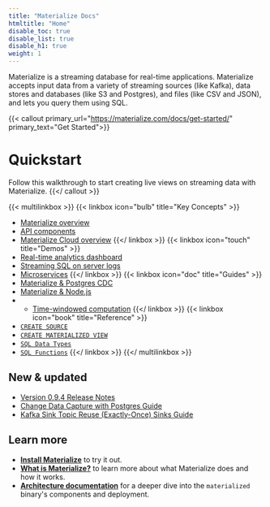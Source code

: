 ```yaml
---
title: "Materialize Docs"
htmltitle: "Home"
disable_toc: true
disable_list: true
disable_h1: true
weight: 1
---
```


Materialize is a streaming database for real-time applications. Materialize
accepts input data from a variety of streaming sources (like Kafka), data stores and databases (like S3 and Postgres), and files
(like CSV and JSON), and lets you query them using SQL.

{{< callout primary_url="https://materialize.com/docs/get-started/" primary_text="Get Started">}}
  # Quickstart

  Follow this walkthrough to start creating live views on streaming data with Materialize.
{{</ callout >}}

{{< multilinkbox >}}
{{< linkbox icon="bulb" title="Key Concepts" >}}
- [Materialize overview](/overview/what-is-materialize)
- [API components](/overview/api-components)
- [Materialize Cloud overview](/cloud/)
{{</ linkbox >}}
{{< linkbox icon="touch" title="Demos" >}}
- [Real-time analytics dashboard](/demos/business-intelligence)
- [Streaming SQL on server logs](/demos/log-parsing)
- [Microservices](/demos/microservice)
{{</ linkbox >}}
{{< linkbox icon="doc" title="Guides" >}}
- [Materialize &amp; Postgres CDC](/guides/cdc-postgres/)
- [Materialize &amp; Node.js](/guides/node-js/)
- - [Time-windowed computation](/guides/temporal-filters/)
{{</ linkbox >}}
{{< linkbox icon="book" title="Reference" >}}
- [`CREATE SOURCE`](/sql/create-source)
- [`CREATE MATERIALIZED VIEW`](/sql/create-materialized-view)
- [`SQL Data Types`](/sql/types)
- [`SQL Functions`](/sql/functions)
{{</ linkbox >}}
{{</ multilinkbox >}}

## New &amp; updated

- [Version 0.9.4 Release Notes](release-notes/#v0.9.4)
- [Change Data Capture with Postgres Guide](/guides/cdc-postgres/)
- [Kafka Sink Topic Reuse (Exactly-Once) Sinks Guide](/guides/reuse-topic-for-kafka-sink)

## Learn more

- [**Install Materialize**](./install) to try it out.
- [**What is Materialize?**](./overview/what-is-materialize) to learn
more about what Materialize does and how it works.
- [**Architecture documentation**](./overview/architecture) for a deeper dive into the `materialized` binary's components and deployment.
